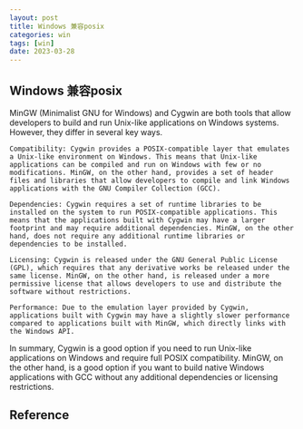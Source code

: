 ```yaml
---
layout: post
title: Windows 兼容posix
categories: win
tags: [win]
date: 2023-03-28
---
```


## Windows 兼容posix

MinGW (Minimalist GNU for Windows) and Cygwin are both tools that allow developers to build and run Unix-like applications on Windows systems. However, they differ in several key ways.

    Compatibility: Cygwin provides a POSIX-compatible layer that emulates a Unix-like environment on Windows. This means that Unix-like applications can be compiled and run on Windows with few or no modifications. MinGW, on the other hand, provides a set of header files and libraries that allow developers to compile and link Windows applications with the GNU Compiler Collection (GCC).

    Dependencies: Cygwin requires a set of runtime libraries to be installed on the system to run POSIX-compatible applications. This means that the applications built with Cygwin may have a larger footprint and may require additional dependencies. MinGW, on the other hand, does not require any additional runtime libraries or dependencies to be installed.

    Licensing: Cygwin is released under the GNU General Public License (GPL), which requires that any derivative works be released under the same license. MinGW, on the other hand, is released under a more permissive license that allows developers to use and distribute the software without restrictions.

    Performance: Due to the emulation layer provided by Cygwin, applications built with Cygwin may have a slightly slower performance compared to applications built with MinGW, which directly links with the Windows API.

In summary, Cygwin is a good option if you need to run Unix-like applications on Windows and require full POSIX compatibility. MinGW, on the other hand, is a good option if you want to build native Windows applications with GCC without any additional dependencies or licensing restrictions.

## Reference
